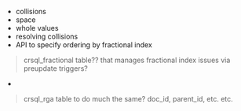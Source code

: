 - collisions
- space
- whole values
- resolving collisions
- API to specify ordering by fractional index

> crsql_fractional table?? that manages fractional index issues via preupdate triggers?
-
> crsql_rga table to do much the same? doc_id, parent_id, etc. etc.